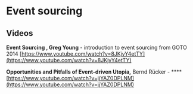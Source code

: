 # Event sourcing

## Videos

**Event Sourcing , Greg Young** - introduction to event sourcing from GOTO 2014 [https://www.youtube.com/watch?v=8JKjvY4etTY](https://www.youtube.com/watch?v=8JKjvY4etTY)

**Opportunities and Pitfalls of Event-driven Utopia,** Bernd Rücker - ****[https://www.youtube.com/watch?v=jjYAZ0DPLNM](https://www.youtube.com/watch?v=jjYAZ0DPLNM)

